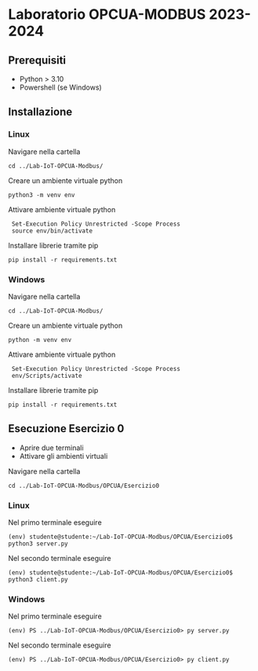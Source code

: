 # Laboratorio OPCUA-MODBUS 2023-2024

## Prerequisiti
- Python > 3.10 
- Powershell (se Windows)

## Installazione

### Linux
Navigare nella cartella
```
cd ../Lab-IoT-OPCUA-Modbus/
```
Creare un ambiente virtuale python

```
python3 -m venv env
```

Attivare ambiente virtuale python


```
 Set-Execution Policy Unrestricted -Scope Process
 source env/bin/activate
```
Installare librerie tramite pip

```
pip install -r requirements.txt
```

### Windows
Navigare nella cartella
```
cd ../Lab-IoT-OPCUA-Modbus/
```
Creare un ambiente virtuale python

```
python -m venv env
```

Attivare ambiente virtuale python


```
 Set-Execution Policy Unrestricted -Scope Process
 env/Scripts/activate
```
Installare librerie tramite pip

```
pip install -r requirements.txt
```
## Esecuzione Esercizio 0
- Aprire due terminali
- Attivare gli ambienti virtuali

Navigare nella cartella
```
cd ../Lab-IoT-OPCUA-Modbus/OPCUA/Esercizio0
```
### Linux
Nel primo terminale eseguire
```
(env) studente@studente:~/Lab-IoT-OPCUA-Modbus/OPCUA/Esercizio0$ python3 server.py
```
Nel secondo terminale eseguire
```
(env) studente@studente:~/Lab-IoT-OPCUA-Modbus/OPCUA/Esercizio0$ python3 client.py
```
### Windows
Nel primo terminale eseguire
```
(env) PS ../Lab-IoT-OPCUA-Modbus/OPCUA/Esercizio0> py server.py
```
Nel secondo terminale eseguire
```
(env) PS ../Lab-IoT-OPCUA-Modbus/OPCUA/Esercizio0> py client.py
```